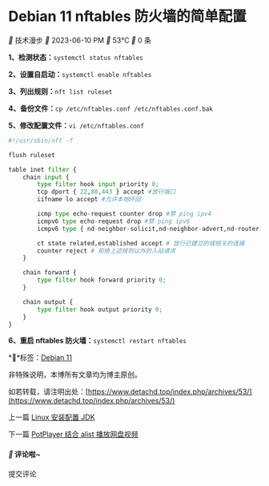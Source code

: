 
# Debian 11 nftables 防火墙的简单配置

** 技术漫步 ** 2023-06-10 PM ** 53℃ ** 0 条

**1、检测状态：**`systemctl status nftables`

**2、设置自启动：**`systemctl enable nftables`

**3、列出规则：**`nft list ruleset`

**4、备份文件：**`cp /etc/nftables.conf /etc/nftables.conf.bak`

**5、修改配置文件：**`vi /etc/nftables.conf`

```python
#!/usr/sbin/nft -f

flush ruleset

table inet filter { 
    chain input {
        type filter hook input priority 0;
        tcp dport { 22,80,443 } accept #放行端口
        iifname lo accept #允许本地环回

        icmp type echo-request counter drop #禁 ping ipv4
        icmpv6 type echo-request drop #禁 ping ipv6
        icmpv6 type { nd-neighbor-solicit,nd-neighbor-advert,nd-router-solicit,nd-router-advert } accept # 放行 ipv6 邻居发现等 (对于不开启 nftables 能正常 ping 通外部网络 而当开启了 nftables 则无法使用 ipv6 时 这很重要！)

        ct state related,established accept # 放行已建立的或相关的连接
        counter reject # 拒绝上述规则以外的入站请求
    }

    chain forward {
        type filter hook forward priority 0;
    }

    chain output {
        type filter hook output priority 0;
    }
}
```

**6、重启 nftables 防火墙：**`systemctl restart nftables`

**标签：[Debian 11](https://www.detachd.top/index.php/tag/Debian-11/)

非特殊说明，本博所有文章均为博主原创。

如若转载，请注明出处：[https://www.detachd.top/index.php/archives/53/](https://www.detachd.top/index.php/archives/53/)

上一篇 [Linux 安装配置 JDK](https://www.detachd.top/index.php/archives/36/ "Linux安装配置JDK")

下一篇 [PotPlayer 结合 alist 播放网盘视频](https://www.detachd.top/index.php/archives/57/ "PotPlayer结合alist播放网盘视频")

#### ** 评论啦~

  

提交评论
